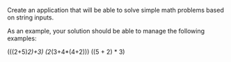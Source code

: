 Create an application that will be able to solve simple math problems based on string inputs.

As an example, your solution should be able to manage the following examples:

(((2+5)*2)+3)
(2*(3+4*(4+2)))
((5 + 2) * 3)